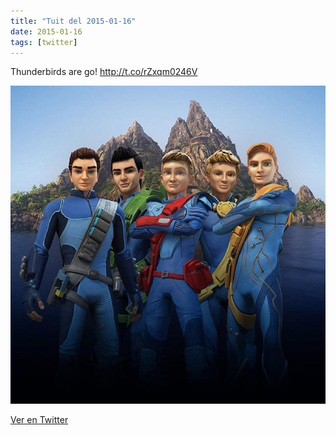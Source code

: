 ```yaml
---
title: "Tuit del 2015-01-16"
date: 2015-01-16
tags: [twitter]
---
```


Thunderbirds are go! http://t.co/rZxqm0246V

![Imagen](/assets/images/556092888652992513-B7ejiC6CMAEzyr0.jpg)

[Ver en Twitter](https://twitter.com/i/web/status/556092888652992513)
